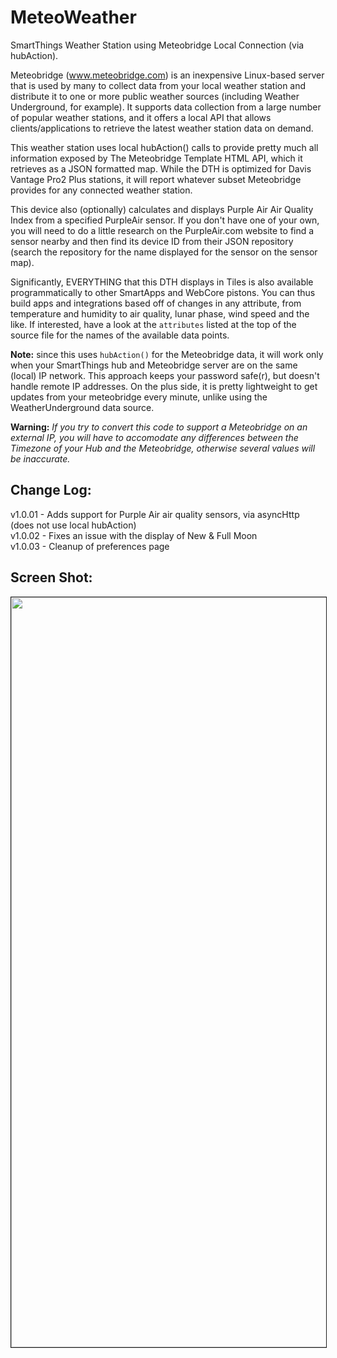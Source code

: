 # MeteoWeather
SmartThings Weather Station using Meteobridge Local Connection (via hubAction).

Meteobridge (www.meteobridge.com) is an inexpensive Linux-based server that is used by many to collect data from your local weather station and distribute it to one or more public weather sources (including Weather Underground, for example). It supports data collection from a large number of popular weather stations, and it offers a local API that allows clients/applications to retrieve the latest weather station data on demand.

This weather station uses local hubAction() calls to provide pretty much all information exposed by The Meteobridge Template HTML API, which it retrieves as a JSON formatted map. While the DTH is optimized for Davis Vantage Pro2 Plus stations, it will report whatever subset Meteobridge provides for any connected weather station.

This device also (optionally) calculates and displays Purple Air Air Quality Index from a specified PurpleAir sensor. If you don't have one of your own, you will need to do a little research on the PurpleAir.com website to find a sensor nearby and then find its device ID from their JSON repository (search the repository for the name displayed for the sensor on the sensor map).

Significantly, EVERYTHING that this DTH displays in Tiles is also available programmatically to other SmartApps and WebCore pistons. You can thus build apps and integrations based off of changes in any attribute, from temperature and humidity to air quality, lunar phase, wind speed and the like. If interested, have a look at the `attributes` listed at the top of the source file for the names of the available data points.

**Note:** since this uses `hubAction()` for the Meteobridge data, it will work only when your SmartThings hub and Meteobridge server are on the same (local) IP network. This approach keeps your password safe(r), but doesn't handle remote IP addresses. On the plus side, it is pretty lightweight to get updates from your meteobridge every minute, unlike using the WeatherUnderground data source.

**Warning:** *If you try to convert this code to support a Meteobridge on an external IP, you will have to accomodate any differences between the Timezone of your Hub and the Meteobridge, otherwise several values will be inaccurate.*

## Change Log:
v1.0.01 - Adds support for Purple Air air quality sensors, via asyncHttp (does not use local hubAction)<br>
v1.0.02 - Fixes an issue with the display of New & Full Moon<br>
v1.0.03 - Cleanup of preferences page

## Screen Shot:
<img src="https://raw.githubusercontent.com/SANdood/MeteoWeather/master/images/MeteoweatherStation.png" border="1" height="1200" /> 
